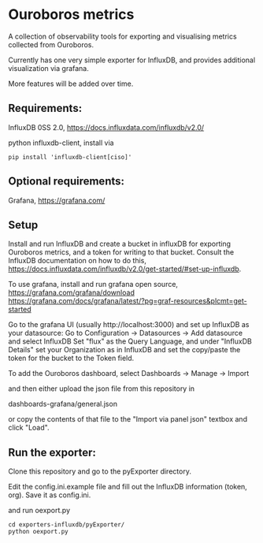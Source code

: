 # Ouroboros metrics

A collection of observability tools for exporting and
visualising metrics collected from Ouroboros.

Currently has one very simple exporter for InfluxDB, and provides
additional visualization via grafana.

More features will be added over time.

## Requirements:

InfluxDB 0SS 2.0, https://docs.influxdata.com/influxdb/v2.0/

python influxdb-client, install via

```
pip install 'influxdb-client[ciso]'
```

## Optional requirements:

Grafana, https://grafana.com/

## Setup

Install and run InfluxDB and create a bucket in influxDB for exporting
Ouroboros metrics, and a token for writing to that bucket. Consult the
InfluxDB documentation on how to do this,
https://docs.influxdata.com/influxdb/v2.0/get-started/#set-up-influxdb.

To use grafana, install and run grafana open source,
https://grafana.com/grafana/download
https://grafana.com/docs/grafana/latest/?pg=graf-resources&plcmt=get-started

Go to the grafana UI (usually http://localhost:3000) and set up
InfluxDB as your datasource:
Go to Configuration -> Datasources -> Add datasource and select InfluxDB
Set "flux" as the Query Language, and
under "InfluxDB Details" set your Organization as in InfluxDB and set
the copy/paste the token for the bucket to the Token field.

To add the Ouroboros dashboard,
select Dashboards -> Manage -> Import

and then either upload the json file from this repository in

dashboards-grafana/general.json

or copy the contents of that file to the "Import via panel json"
textbox and click "Load".

## Run the exporter:

Clone this repository and go to the pyExporter directory.

Edit the config.ini.example file and fill out the InfluxDB
information (token, org). Save it as config.ini.

and run oexport.py

```
cd exporters-influxdb/pyExporter/
python oexport.py
```
